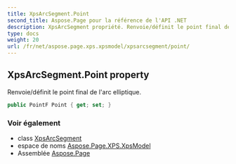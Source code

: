 ```yaml
---
title: XpsArcSegment.Point
second_title: Aspose.Page pour la référence de l'API .NET
description: XpsArcSegment propriété. Renvoie/définit le point final de larc elliptique.
type: docs
weight: 20
url: /fr/net/aspose.page.xps.xpsmodel/xpsarcsegment/point/
---
```

## XpsArcSegment.Point property

Renvoie/définit le point final de l'arc elliptique.

```csharp
public PointF Point { get; set; }
```

### Voir également

* class [XpsArcSegment](../)
* espace de noms [Aspose.Page.XPS.XpsModel](../../xpsarcsegment/)
* Assemblée [Aspose.Page](../../../)



